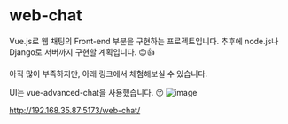# web-chat

Vue.js로 웹 채팅의 Front-end 부분을 구현하는 프로젝트입니다.
추후에 node.js나 Django로 서버까지 구현할 계획입니다. 😊👍

아직 많이 부족하지만, 아래 링크에서 체험해보실 수 있습니다. 

UI는 vue-advanced-chat을 사용했습니다. 😗
![image](https://user-images.githubusercontent.com/47496422/192127803-28c7dabf-a06d-4156-b781-f42c86ee8ea1.png)

http://192.168.35.87:5173/web-chat/